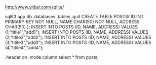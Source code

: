 http://www.yiibai.com/sqlite/

sqlit3 app.db
.databases
.tables
.quit
CREATE TABLE POSTS(
   ID INT PRIMARY KEY     NOT NULL,
   NAME           CHAR(50)    NOT NULL,
   ADDRESS        CHAR(50)
);
INSERT INTO POSTS (ID, NAME, ADDRESS) VALUES (1,"titile1","add1");
INSERT INTO POSTS (ID, NAME, ADDRESS) VALUES (2,"titile2","add2");
INSERT INTO POSTS (ID, NAME, ADDRESS) VALUES (3,"titile3","add3");
INSERT INTO POSTS (ID, NAME, ADDRESS) VALUES (4,"titile4","add4");

.header on
.mode column
select * from posts;